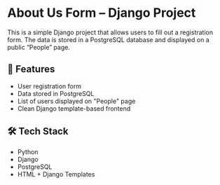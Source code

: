 # About Us Form – Django Project

This is a simple Django project that allows users to fill out a registration form. The data is stored in a PostgreSQL database and displayed on a public “People” page.

## 🔧 Features
- User registration form
- Data stored in PostgreSQL
- List of users displayed on "People" page
- Clean Django template-based frontend

## 🛠️ Tech Stack
- Python
- Django
- PostgreSQL
- HTML + Django Templates
